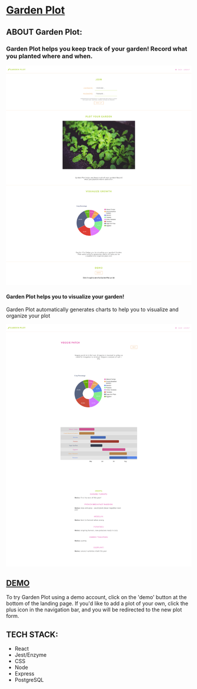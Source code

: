 # [Garden Plot](http://garden-plot.now.sh)

## ABOUT Garden Plot:

### Garden Plot helps you keep track of your garden! Record what you planted where and when.

![Landing Page](/public/Landing.png)

#### Garden Plot helps you to visualize your garden!

Garden Plot automatically generates charts to help you to visualize and organize your plot

![View Garden Page](/public/View.png)

## [DEMO](http://garden-plot.now.sh)

To try Garden Plot using a demo account, click on the 'demo' button at the bottom of the landing page.
If you'd like to add a plot of your own, click the plus icon in the navigation bar, and you will be redirected to the new plot form.

## TECH STACK:

- React
- Jest/Enzyme
- CSS
- Node
- Express
- PostgreSQL

